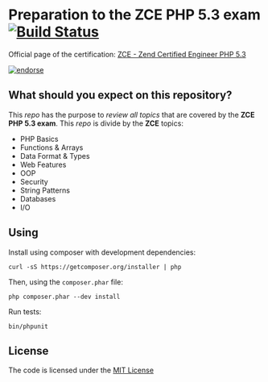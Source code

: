 Preparation to the ZCE PHP 5.3 exam [![Build Status](https://secure.travis-ci.org/danielcsgomes/ZCE-ExamPreparation.png?branch=master)](http://travis-ci.org/danielcsgomes/ZCE-ExamPreparation)
===================================

Official page of the certification:
[ZCE - Zend Certified Engineer PHP 5.3](http://www.zend.com/services/certification/php-5-certification/)

[![endorse](http://api.coderwall.com/danielcsgomes/endorsecount.png)](http://coderwall.com/danielcsgomes)


## What should you expect on this repository?
This _repo_ has the purpose to _review all topics_ that are covered by the **ZCE PHP 5.3 exam**.
This _repo_ is divide by the **ZCE** topics:

* PHP Basics
* Functions & Arrays
* Data Format & Types
* Web Features
* OOP
* Security
* String Patterns
* Databases
* I/O


## Using

Install using composer with development dependencies:

    curl -sS https://getcomposer.org/installer | php

Then, using the `composer.phar` file:

    php composer.phar --dev install

Run tests:
    
    bin/phpunit


## License
The code is licensed under the [MIT License](https://github.com/danielcsgomes/ZCE-ExamPreparation/blob/master/LICENSE)
